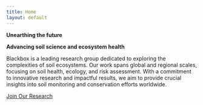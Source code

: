 ```yaml
---
title: Home
layout: default
---
```


**Unearthing the future**

**Advancing soil science and ecosystem health**

Blackbox is a leading research group dedicated to exploring the complexities of soil ecosystems. Our work spans global and regional scales, focusing on soil health, ecology, and risk assessment. With a commitment to innovative research and impactful results, we aim to provide crucial insights into soil monitoring and conservation efforts worldwide.

<a href = "https://example.1">Join Our Research</a>

<br>
<br>